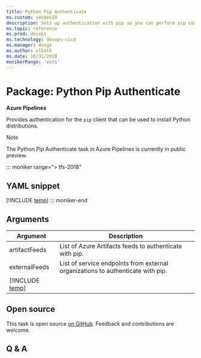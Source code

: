 ```yaml
---
title: Python Pip Authenticate
ms.custom: seodec18
description: Sets up authentication with pip so you can perform pip commands in your pipeline. 
ms.topic: reference
ms.prod: devops
ms.technology: devops-cicd
ms.manager: douge
ms.author: elbatk
ms.date: 10/31/2018
monikerRange: 'vsts'
---
```


# Package: Python Pip Authenticate

**Azure Pipelines**

Provides authentication for the `pip` client that can be used to install Python distributions.

> [!NOTE]
> The Python Pip Authenticate task in Azure Pipelines is currently in public preview.

::: moniker range="> tfs-2018"
## YAML snippet
[!INCLUDE [temp](../_shared/yaml/PipAuthenticateV0.md)]
::: moniker-end

## Arguments

| Argument                       | Description                                                         |
| ------------------------------ | ------------------------------------------------------------------- |
| artifactFeeds                  | List of Azure Artifacts feeds to authenticate with pip.           |
| externalFeeds                  | List of service endpoints from external organizations to authenticate with pip. |
| [!INCLUDE [temp](../_shared/control-options-arguments.md)] | |


## Open source

This task is open source [on GitHub](https://github.com/Microsoft/azure-pipelines-tasks). Feedback and contributions are welcome.

## Q & A

